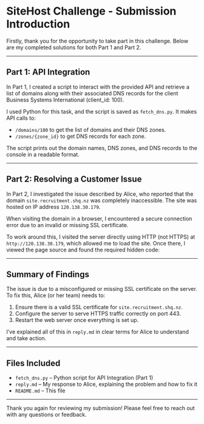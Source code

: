# SiteHost Challenge - Submission Introduction

Firstly, thank you for the opportunity to take part in this challenge. Below are my completed solutions for both Part 1 and Part 2.

---

## Part 1: API Integration

In Part 1, I created a script to interact with the provided API and retrieve a list of domains along with their associated DNS records for the client Business Systems International (client_id: 100).

I used Python for this task, and the script is saved as `fetch_dns.py`. It makes API calls to:
- `/domains/100` to get the list of domains and their DNS zones.
- `/zones/{zone_id}` to get DNS records for each zone.

The script prints out the domain names, DNS zones, and DNS records to the console in a readable format.

---

## Part 2: Resolving a Customer Issue

In Part 2, I investigated the issue described by Alice, who reported that the domain `site.recruitment.shq.nz` was completely inaccessible. The site was hosted on IP address `120.138.30.179`.

When visiting the domain in a browser, I encountered a secure connection error due to an invalid or missing SSL certificate.

To work around this, I visited the server directly using HTTP (not HTTPS) at `http://120.138.30.179`, which allowed me to load the site. Once there, I viewed the page source and found the required hidden code:

<!-- This is what you're looking for: SHF1ZzYwcVJDdVFVb3hFOVFBc2FaU3lVZjhnRFpoYXZPOWt5clRVY1dBPT0= -->


---

## Summary of Findings

The issue is due to a misconfigured or missing SSL certificate on the server. To fix this, Alice (or her team) needs to:
1. Ensure there is a valid SSL certificate for `site.recruitment.shq.nz`.
2. Configure the server to serve HTTPS traffic correctly on port 443.
3. Restart the web server once everything is set up.

I’ve explained all of this in `reply.md` in clear terms for Alice to understand and take action.

---

## Files Included

- `fetch_dns.py` – Python script for API Integration (Part 1)
- `reply.md` – My response to Alice, explaining the problem and how to fix it
- `README.md` – This file

---

Thank you again for reviewing my submission! Please feel free to reach out with any questions or feedback.
